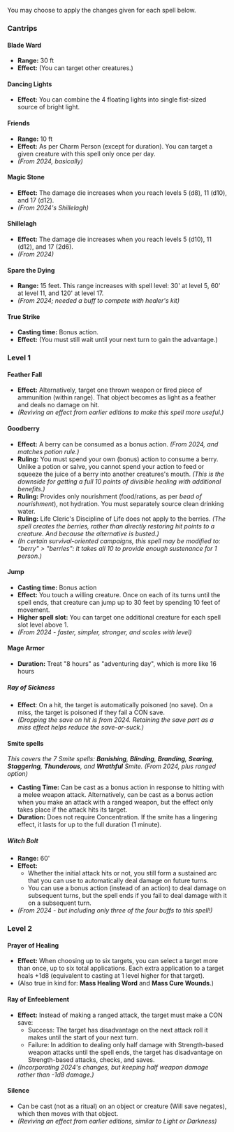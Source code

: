 You may choose to apply the changes given for each spell below.

### Cantrips

#### Blade Ward
* **Range:** 30 ft
* **Effect:** (You can target other creatures.)

#### Dancing Lights
+ **Effect:** You can combine the 4 floating lights into single fist-sized source of bright light. 

#### Friends
+ **Range:** 10 ft
+ **Effect:** As per Charm Person (except for duration). You can target a given creature with this spell only once per day. 
+ *(From 2024, basically)*

<!--
This spell amplifies your goodwill. You gain advantage on Charisma checks made to deal openly and honestly with one target creature. This precludes most Deception or Intimidation checks. The creature does not automatically realize that you used magic to influence it. The creature cannot be affected by this spell again for 24 hours.
-->


<!--
Guidance, Resistance
Lasts up to 1 hour.
-->
#### Magic Stone
+ **Effect:** The damage die increases when you reach levels 5 (d8), 11 (d10), and 17 (d12). 
+ *(From 2024's Shillelagh)*

#### Shillelagh
+ **Effect:** The damage die increases when you reach levels 5 (d10), 11 (d12), and 17 (2d6). 
+ *(From 2024)*

#### Spare the Dying
+ **Range:** 15 feet. This range increases with spell level: 30' at level 5, 60' at level 11, and 120' at level 17.  
+ *(From 2024; needed a buff to compete with healer's kit)*

#### True Strike
* **Casting time:** Bonus action.  
* **Effect:** (You must still wait until your next turn to gain the advantage.)

### Level 1

#### Feather Fall 
+ **Effect:** Alternatively, target one thrown weapon or fired piece of ammunition (within range). That object becomes as light as a feather and deals no damage on hit. 
+ *(Reviving an effect from earlier editions to make this spell more useful.)*

#### Goodberry
+ **Effect:** A berry can be consumed as a bonus action. *(From 2024, and matches potion rule.)*
+ **Ruling:**  You must spend your own (bonus) action to consume a berry. Unlike a potion or salve, you cannot spend your action to feed or squeeze the juice of a berry into another creatures's mouth. *(This is the downside for getting a full 10 points of divisible healing with additional benefits.)*
+ **Ruling:** Provides only nourishment (food/rations, as per *bead of nourishment*), not hydration. You must separately source clean drinking water.
+ **Ruling:** Life Cleric's Discipline of Life does not apply to the berries. *(The spell creates the berries, rather than directly restoring hit points to a creature. And because the alternative is busted.)*
+ *(In certain survival-oriented campaigns, this spell may be modified to: "berry" > "berries": It takes all 10 to provide enough sustenance for 1 person.)*

#### Jump
+ **Casting time:** Bonus action
+ **Effect:** You touch a willing creature. Once on each of its turns until the spell ends, that creature can jump up to 30 feet by spending 10 feet of movement.
+ **Higher spell slot:** You can target one additional creature for each spell slot level above 1.
+ *(From 2024 - faster, simpler, stronger, and scales with level)*

#### Mage Armor
+ **Duration:** Treat "8 hours" as "adventuring day", which is more like 16 hours

##### Ray of Sickness
+ **Effect**: On a hit, the target is automatically poisoned (no save). On a miss, the target is poisoned if they fail a CON save. 
+ *(Dropping the save on hit is from 2024. Retaining the save part as a miss effect helps reduce the save-or-suck.)*

#### Smite spells
*This covers the 7 Smite spells: **Banishing**, **Blinding**, **Branding**, **Searing**, **Staggering**, **Thunderous**, and **Wrathful** Smite.*  *(From 2024, plus ranged option)*

+ **Casting Time:** Can be cast as a bonus action in response to hitting with a melee weapon attack. Alternatively, can be cast as a bonus action when you make an attack with a ranged weapon, but the effect only takes place if the attack hits its target.
+ **Duration:** Does not require Concentration. If the smite has a lingering effect, it lasts for up to the full duration (1 minute).

##### Witch Bolt
* **Range:** 60'
* **Effect:** 
	* Whether the initial attack hits or not, you still form a sustained arc that you can use to automatically deal damage on future turns. 
	* You can use a bonus action (instead of an action) to deal damage on subsequent turns, but the spell ends if you fail to deal damage with it on a subsequent turn.  
* *(From 2024 - but including only three of the four buffs to this spell!)*

### Level 2

#### Prayer of Healing
+ **Effect:** When choosing up to six targets, you can select a target more than once, up to six total applications. Each extra application to a target heals +1d8 (equivalent to casting at 1 level higher for that target).
+ (Also true in kind for: **Mass Healing Word** and **Mass Cure Wounds**.)

#### Ray of Enfeeblement
+ **Effect:** Instead of making a ranged attack, the target must make a CON save: 
	+ Success: The target has disadvantage on the next attack roll it makes until the start of your next turn.
	+ Failure: In addition to dealing only half damage with Strength-based weapon attacks until the spell ends, the target has disadvantage on Strength-based attacks, checks, and saves.
+ *(Incorporating 2024's changes, but keeping half weapon damage rather than -1d8 damage.)*

#### Silence
+ Can be cast (not as a ritual) on an object or creature (Will save negates), which then moves with that object.
+ *(Reviving an effect from earlier editions, similar to Light or Darkness)*
